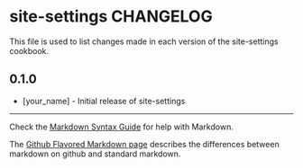 # site-settings CHANGELOG

This file is used to list changes made in each version of the site-settings cookbook.

## 0.1.0
- [your_name] - Initial release of site-settings

- - -
Check the [Markdown Syntax Guide](http://daringfireball.net/projects/markdown/syntax) for help with Markdown.

The [Github Flavored Markdown page](http://github.github.com/github-flavored-markdown/) describes the differences between markdown on github and standard markdown.
